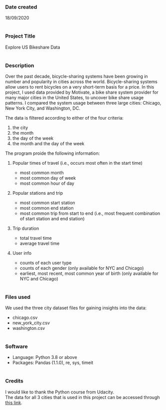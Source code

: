 ### Date created
18/09/2020
<br><br>
### Project Title
Explore US Bikeshare Data
<br><br>
### Description
Over the past decade, bicycle-sharing systems have been growing in number and popularity in cities across the world. Bicycle-sharing systems allow users to rent bicycles on a very short-term basis for a price. In this project, I used data provided by Motivate, a bike share system provider for many major cities in the United States, to uncover bike share usage patterns. I compared the system usage between three large cities: Chicago, New York City, and Washington, DC.

The data is filtered according to either of the four criteria: 
1. the city 
2. the month 
3. the day of the week
4. the month and the day of the week

The program proide the following information:
1. Popular times of travel (i.e., occurs most often in the start time)
   * most common month
   * most common day of week
   * most common hour of day

2. Popular stations and trip
   * most common start station
   * most common end station
   * most common trip from start to end (i.e., most frequent combination of start station and end station)

3. Trip duration
   * total travel time
   * average travel time

4. User info
   * counts of each user type
   * counts of each gender (only available for NYC and Chicago)
   * earliest, most recent, most common year of birth (only available for NYC and Chicago)
<br><br>
### Files used
We used the three city dataset files for gaining insights into the data:
* chicago.csv
* new_york_city.csv
* washington.csv
<br><br>
### Software
* Language: Python 3.8 or above
* Packages: Pandas (1.1.0), re, sys, timeit
<br><br>
### Credits
I would like to thank the Python course from Udacity.
<br>
The data for all 3 cities that is used in this project can be accessed through [this link](https://drive.google.com/file/d/1km4EggJaSvHos_7KKFuHoJxbh-StyM4G/view?usp=sharing).


